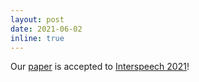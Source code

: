 ```yaml
---
layout: post
date: 2021-06-02
inline: true
---
```


Our <a href="https://arxiv.org/abs/2104.01616" target="_blank" rel="noopener">paper</a> is accepted to <a href="https://www.interspeech2021.org/" target="_blank" rel="noopener">Interspeech 2021</a>!
